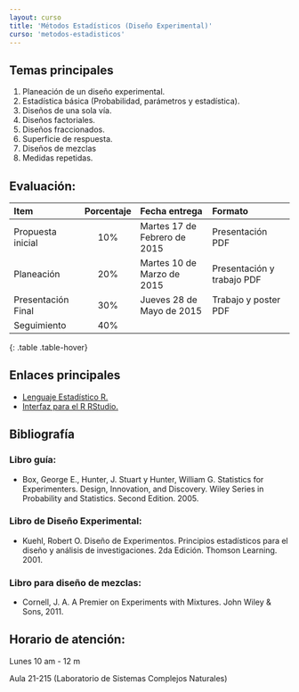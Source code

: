 ```yaml
---
layout: curso
title: 'Métodos Estadísticos (Diseño Experimental)'
curso: 'metodos-estadisticos'
---
```


## Temas principales

1. Planeación de un diseño experimental.
2. Estadística básica (Probabilidad, parámetros y estadística).
3. Diseños de una sola vía.
4. Diseños factoriales.
5. Diseños fraccionados.
6. Superficie de respuesta.
7. Diseños de mezclas
8. Medidas repetidas.

## Evaluación:

| Item               | Porcentaje | Fecha entrega                | Formato                    |
|:-------------------|:----------:|:-----------------------------|:---------------------------|
| Propuesta inicial  |        10% | Martes 17 de Febrero de 2015 | Presentación PDF           |
| Planeación         |        20% | Martes 10 de Marzo de 2015   | Presentación y trabajo PDF |
| Presentación Final |        30% | Jueves 28 de Mayo de 2015    | Trabajo y poster PDF       |
| Seguimiento        |        40% |                              |                            |
{: .table .table-hover}

## Enlaces principales

* [Lenguaje Estadístico R.](http://cran.r-project.org/bin/windows/base/)
* [Interfaz para el R RStudio.](http://www.rstudio.com/products/rstudio/download/)

## Bibliografía

### Libro guía:

- Box, George E., Hunter, J. Stuart y Hunter, William G. Statistics for Experimenters. Design, Innovation, and Discovery. Wiley Series in Probability and Statistics. Second Edition. 2005.

### Libro de Diseño Experimental:

- Kuehl, Robert O. Diseño de Experimentos. Principios estadísticos para el diseño y análisis de investigaciones. 2da Edición. Thomson Learning. 2001. 

### Libro para diseño de mezclas:

- Cornell, J. A. A Premier on Experiments with Mixtures. John Wiley & Sons, 2011.

## Horario de atención:

Lunes 10 am - 12 m

Aula 21-215 (Laboratorio de Sistemas Complejos Naturales)
